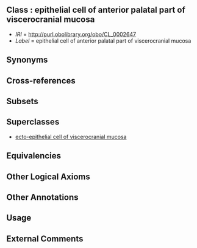 
## Class : epithelial cell of anterior palatal part of viscerocranial mucosa

 * *IRI* = http://purl.obolibrary.org/obo/CL_0002647
 * *Label* = epithelial cell of anterior palatal part of viscerocranial mucosa

## Synonyms


## Cross-references


## Subsets


## Superclasses

 * [ecto-epithelial cell of viscerocranial mucosa](../../CL/83/CL_0002283.md)

## Equivalencies


## Other Logical Axioms


## Other Annotations


## Usage


## External Comments

